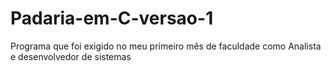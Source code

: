 # Padaria-em-C-versao-1
Programa que foi exigido no meu primeiro mês de faculdade como Analista e desenvolvedor de sistemas

